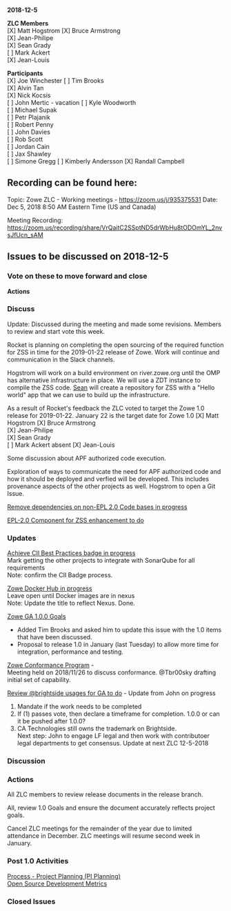 __2018-12-5__

**ZLC Members**  
[X] Matt Hogstrom
[X] Bruce Armstrong  
[X] Jean-Philipe  
[X] Sean Grady  
[ ] Mark Ackert  
[X] Jean-Louis  
  
**Participants**  
[X] Joe Winchester
[ ] Tim Brooks  
[X] Alvin Tan  
[X] Nick Kocsis  
[ ] John Mertic  - vacation
[ ] Kyle Woodworth  
[ ] Michael Supak  
[ ] Petr Plajanik  
[ ] Robert Penny  
[ ] John Davies  
[ ] Rob Scott  
[ ] Jordan Cain  
[ ] Jax Shawley  
[ ] Simone Gregg
[ ] Kimberly Andersson
[X] Randall Campbell
  
## Recording can be found here:  

Topic: Zowe ZLC - Working meetings -  https://zoom.us/j/935375531
Date: Dec 5, 2018 8:50 AM Eastern Time (US and Canada)  

Meeting Recording:  
https://zoom.us/recording/share/VrQaitC2SSptND5drWbHu8tODOmYL_2nvsJfUcn_sAM


## Issues to be discussed on 2018-12-5

### Vote on these to move forward and close

**Actions**  

### Discuss
Update: Discussed during the meeting and made some revisions.  Members to review and start vote this week.

Rocket is planning on completing the open sourcing of the required function for ZSS in time for the 2019-01-22 release of Zowe.  Work will continue and communication in the Slack channels.

Hogstrom will work on a build environment on river.zowe.org until the OMP has alternative infrastructure in place.  We will use a ZDT instance to compile the ZSS code.  [Sean](@1000torquisepogs) will create a  repository for ZSS with a "Hello world" app that we can use to build up the infrastructure.

As a result of Rocket's feedback the ZLC voted to target the Zowe 1.0 release for 2019-01-22.
January 22 is the target date for Zowe 1.0
[X] Matt Hogstrom
[X] Bruce Armstrong  
[X] Jean-Philipe  
[X] Sean Grady  
[ ] Mark Ackert  absent
[X] Jean-Louis  

Some discussion about APF authorized code execution.  

Exploration of ways to communicate the need for APF authorized code and how it should be deployed and verfied will be developed.  This includes provenance aspects of the other projects as well.  Hogstrom to open a Git Issue.

[Remove dependencies on non-EPL 2.0 Code bases in progress](https://github.com/zowe/zlc/issues/17)  

[EPL-2.0 Component for ZSS enhancement to do](https://github.com/zowe/zlc/issues/26)  

### Updates    
[Achieve CII Best Practices badge in progress](https://github.com/zowe/zlc/issues/38)  
Mark getting the other projects to integrate with SonarQube for all requirements  
Note: confirm the CII Badge process.

[Zowe Docker Hub in progress](https://github.com/zowe/zlc/issues/45)  
Leave open until Docker images are in nexus  
Note: Update the title to reflect Nexus.  Done.
  
[Zowe GA 1.0.0 Goals](https://github.com/zowe/zlc/issues/37)  
 - Added Tim Brooks and asked him to update this issue with the 1.0 items that have been discussed.  
 - Proposal to release 1.0 in January (last Tuesday) to allow more time for integration, performance and testing.  

[Zowe Conformance Program](https://github.com/zowe/zlc/issues/52)  -   
Meeting held on 2018/11/26 to discuss conformance.  @Tbr00sky drafting initial set of capability.
  
[Review @brightside usages for GA to do](https://github.com/zowe/zlc/issues/28) - Update from John on progress  
  1.  Mandate if the work needs to be completed  
  2.  If (1) passes vote, then declare a timeframe for completion. 1.0.0 or can it be pushed after 1.0.0?  
  3.  CA Technologies still owns the trademark on Brightside.  
  Next step: John to engage LF legal and then work with contributoer legal departments to get consensus.  Update at next ZLC 12-5-2018  


### Discussion  


### Actions  
All ZLC members to review release documents in the release branch.  

All, review 1.0 Goals and ensure the document accurately reflects project goals.  

Cancel ZLC meetings for the remainder of the year due to limited attendance in December.  ZLC meetings will resume second week in January.  

### Post 1.0 Activities  
[Process - Project Planning (PI Planning)](https://github.com/zowe/zlc/issues/40)  
[Open Source Development Metrics](https://github.com/zowe/zlc/issues/3)  

### Closed Issues
